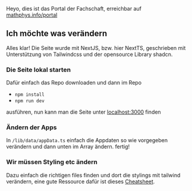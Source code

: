 Heyo, dies ist das Portal der Fachschaft, erreichbar auf [mathphys.info/portal](https://mathphys.info/portal)

## Ich möchte was verändern

Alles klar! Die Seite wurde mit NextJS, bzw. hier NextTS, geschrieben mit Unterstützung von Tailwindcss 
und der opensource Library shadcn.

### Die Seite lokal starten
Dafür einfach das Repo downloaden und dann im Repo
- `npm install`
- `npm run dev`

ausführen, nun kann man die Seite unter [localhost:3000](http://localhost:3000) finden

### Ändern der Apps
In `/lib/data/appData.ts` einfach die Appdaten so wie vorgegeben verändern und dann unten im Array ändern. fertig!

### Wir müssen Styling etc ändern
Dazu einfach die richtigen files finden und dort die stylings mit tailwind verändern, eine gute Ressource dafür ist
dieses [Cheatsheet](https://www.creative-tim.com/twcomponents/cheatsheet/).
